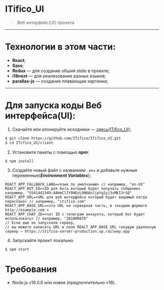# ITifico_UI

> Веб интерфейс(UI) проекта

---

# Технологии в этом части:
- **React**;
- **Sass**;
- **Redux** — для создание обший *state* в проекте;
- **i18next** — для реализование разных языков;
- **parallax-js** — создание плавающие картинки;

---

# Для запуска коды Веб интерфейса(UI):
1. Скачайте или клонируйте исходники — [здесь(ITifico_UI)](https://github.com/ITifico/ITifico_UI);
```bash
$ git clone https://github.com/ITifico/ITifico_UI.git
$ cd ITifico_UI/client
```

2. Установите пакеты с помощью ***npm***:
```bash
$ npm install 
```

3. Создайте новый файл с названием `.env` и добавьте нужные переменные(***Environment Variables***);
```env
REACT_APP_FALLBACK_LANG=<язык по умолчанию> // например, "en-US"
REACT_APP_BOT_ID=<ID для бота который будет получать собщении> например, "5541441349:AAHmClIY8HDzL9N6AnJjpYq2yj3vMKI3rSQ"
REACT_APP_URL=<URL для веб интерфейса который будет видимый когда переслано> // например, "itifico.com"
REACT_APP_BASE_URL=<это URL на серверная часть, в текущем формате http://example.com >
REACT_APP_CHAT_ID=<чат ID с телеграм аккаунта, который бот будет использовать> // например, "381006076"
// Если еще не запускали сервер,
// вы можете написать URL в поле REACT_APP_BASE_URL текущую удаленную сервер — https://itifico-server-production.up.railway.app
```

4. Запускайте проект локально:
```bash
$ npm start
```

# Требования
- Node.js v16.0.0 или новее (предпочтительно v18).
